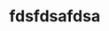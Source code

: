 # fdsfdsafdsa
  
   
    
     
      
       
        
         
          
           
                               
                  
              
              
              
              
              
   
   
   
            
            
